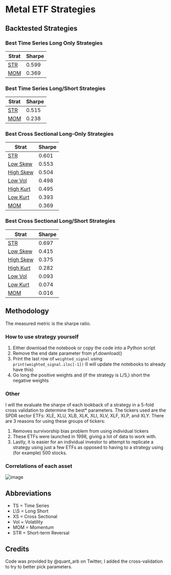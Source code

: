 # Metal ETF Strategies

## Backtested Strategies

### Best Time Series Long Only Strategies

| Strat | Sharpe |
|-------|--------|
| [STR][1]   | 0.599  |
| [MOM][2]   | 0.369  |

### Best Time Series Long/Short Strategies

| Strat | Sharpe |
|-------|--------|
| [STR][3]   | 0.515  |
| [MOM][4]   | 0.238  |

### Best Cross Sectional Long-Only Strategies

| Strat     | Sharpe |
|-----------|--------|
| [STR][5]       | 0.601  |
| [Low Skew][6]  | 0.553  |
| [High Skew][7] | 0.504  |
| [Low Vol][8]   | 0.498  |
| [High Kurt][9] | 0.495  |
| [Low Kurt][10]  | 0.393  |
| [MOM][11]       | 0.369  |

### Best Cross Sectional Long/Short Strategies

| Strat     | Sharpe |
|-----------|--------|
| [STR][12]       | 0.697  |
| [Low Skew][13]  | 0.415  |
| [High Skew][14] | 0.375  |
| [High Kurt][15] | 0.282  |
| [Low Vol][16]   | 0.093  |
| [Low Kurt][17]  | 0.074  |
| [MOM][18]       | 0.016  |

## Methodology
The measured metric is the sharpe ratio.
### How to use strategy yourself
1. Either download the notebook or copy the code into a Python script
2. Remove the end date parameter from yf.download()
3. Print the last row of ```weighted_signal``` using ```print(weighted_signal.iloc[-1])``` (I will update the notebooks to already have this)
4. Go long the positive weights and (if the strategy is L/S,) short the negative weights
### Other
I will the evaluate the sharpe of each lookback of a strategy in a 5-fold cross validation to determine the best* parameters. The tickers used are the SPDR sector ETFs: XLE, XLU, XLB, XLK, XLI, XLV, XLF, XLP, and XLY. There are 3 reasons for using these groups of tickers:
1. Removes survivorship bias problem from using individual tickers
2. These ETFs were launched in 1998, giving a lot of data to work with.
3. Lastly, it is easier for an individual investor to attempt to replicate a strategy using just a few ETFs as opposed to having to a strategy using (for example) 500 stocks.
### Correlations of each asset
![image](https://github.com/replacementAI/A-Backtest-A-Day/assets/55959390/585a19d0-b4d2-41c8-95e9-8d9d723f791e)

## Abbreviations
- TS = Time Series
- L\S = Long Short
- XS = Cross Sectional
- Vol = Volatility
- MOM = Momentum
- STR = Short-term Reversal

## Credits
Code was provided by @quant_arb on Twitter, I added the cross-validation to try to better pick parameters.

[1]: <https://github.com/replacementAI/A-Backtest-A-Day/blob/main/Sector/TS%20Long-Only%20STR.ipynb>
[2]: <https://github.com/replacementAI/A-Backtest-A-Day/blob/main/Sector/TS%20Long-Only%20MOM.ipynb>
[3]: <https://github.com/replacementAI/A-Backtest-A-Day/blob/main/Sector/TS%20L%5CS%20STR.ipynb>
[4]: <https://github.com/replacementAI/A-Backtest-A-Day/blob/main/Sector/TS%20L%5CS%20MOM.ipynb>
[5]: <https://github.com/replacementAI/A-Backtest-A-Day/blob/main/Sector/XS%20Long-Only%20STR.ipynb>
[6]: <https://github.com/replacementAI/A-Backtest-A-Day/blob/main/Sector/XS%20Long-Only%20Low%20Skew.ipynb>
[7]: <https://github.com/replacementAI/A-Backtest-A-Day/blob/main/Sector/XS%20Long-Only%20High%20Skew.ipynb>
[8]: <https://github.com/replacementAI/A-Backtest-A-Day/blob/main/Sector/XS%20Long-Only%20Low-Vol.ipynb>
[9]: <https://github.com/replacementAI/A-Backtest-A-Day/blob/main/Sector/XS%20Long-Only%20High%20Kurtosis.ipynb>
[10]: <https://github.com/replacementAI/A-Backtest-A-Day/blob/main/Sector/XS%20Long-Only%20Low%20Kurtosis.ipynb>
[11]: <https://github.com/replacementAI/A-Backtest-A-Day/blob/main/Sector/XS%20Long-Only%20MOM.ipynb>
[12]: <https://github.com/replacementAI/A-Backtest-A-Day/blob/main/Sector/XS%20L%5CS%20STR.ipynb>
[13]: <https://github.com/replacementAI/A-Backtest-A-Day/blob/main/Sector/XS%20L%5CS%20Low%20Skew.ipynb>
[14]: <https://github.com/replacementAI/A-Backtest-A-Day/blob/main/Sector/XS%20L%5CS%20High%20Skew.ipynb>
[15]: <https://github.com/replacementAI/A-Backtest-A-Day/blob/main/Sector/XS%20L%5CS%20High%20Kurtosis.ipynb>
[16]: <https://github.com/replacementAI/A-Backtest-A-Day/blob/main/Sector/XS%20L%5CS%20Low-Vol.ipynb>
[17]: <https://github.com/replacementAI/A-Backtest-A-Day/blob/main/Sector/XS%20L%5CS%20Low%20Kurtosis.ipynb>
[18]: <https://github.com/replacementAI/A-Backtest-A-Day/blob/main/Sector/XS%20L%5CS%20MOM.ipynb>
